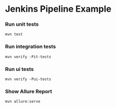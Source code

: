 # Jenkins Pipeline Example


### Run unit tests
```mvn test```

### Run integration tests
```mvn verify -Pit-tests```

### Run ui tests
```mvn verify -Pui-tests```

### Show Allure Report
```mvn allure:serve```
